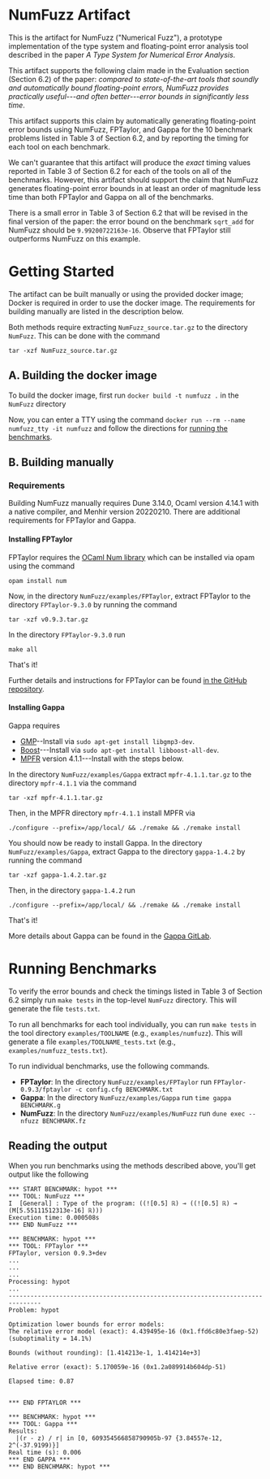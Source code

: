 # NumFuzz Artifact

This is the artifact for NumFuzz ("Numerical Fuzz"), a prototype implementation of the type system and floating-point error analysis tool described in the paper *A Type System for Numerical Error Analysis*.  

This artifact supports the following claim made in the Evaluation section (Section 6.2) of the paper: *compared to state-of-the-art tools that soundly and automatically bound floating-point errors, NumFuzz provides practically useful---and often better---error bounds in significantly less time*.

This artifact supports this claim by automatically generating floating-point error bounds using NumFuzz, FPTaylor, and Gappa for the 10 benchmark problems listed in Table 3 of Section 6.2, and by reporting the timing for each tool on each benchmark.

We can't guarantee that this artifact will produce the *exact* timing values reported in Table 3 of Section 6.2 for each of the tools on all of the benchmarks. However, this artifact should support the claim that NumFuzz generates floating-point error bounds in at least an order of magnitude less time than both FPTaylor and Gappa on all of the benchmarks.

There is a small error in Table 3 of Section 6.2 that will be revised in the final version of the paper: the error bound on the benchmark `sqrt_add` for NumFuzz should be `9.99200722163e-16`. Observe that FPTaylor still outperforms NumFuzz on this example.

# Getting Started

The artifact can be built manually or using the provided docker image; Docker is required in order to use the docker image. The requirements for building manually are listed in the description below.

Both methods require extracting `NumFuzz_source.tar.gz` to the directory `NumFuzz`. This can be done with the command 
```
tar -xzf NumFuzz_source.tar.gz
```

## A. Building the docker image

To build the docker image, first run `docker build -t numfuzz .` in the `NumFuzz` directory

Now, you can enter a TTY using the command `docker run --rm --name numfuzz_tty -it numfuzz` and follow the directions 
for [running the benchmarks](#running-benchmarks).

## B. Building manually

### Requirements
Building NumFuzz manually requires Dune 3.14.0, Ocaml version 4.14.1 with a native compiler, and Menhir version 20220210. There are additional requirements for FPTaylor and Gappa.

#### Installing FPTaylor

FPTaylor requires the [OCaml Num library](https://github.com/ocaml/num) which can be installed via opam using the command 

```
opam install num
```
Now, in the directory `NumFuzz/examples/FPTaylor`, extract FPTaylor to the directory `FPTaylor-9.3.0` by running the command  
```
tar -xzf v0.9.3.tar.gz
```
In the directory `FPTaylor-9.3.0` run
```
make all
```
That's it! 

Further details and instructions for FPTaylor can be found [in the GitHub repository](https://github.com/soarlab/FPTaylor).

#### Installing Gappa 

Gappa requires

- [GMP](https://gmplib.org/)--Install via  `sudo apt-get install libgmp3-dev`.
- [Boost](https://www.boost.org/)---Install via `sudo apt-get install libboost-all-dev`.
- [MPFR](https://www.mpfr.org/) version 4.1.1---Install with the steps below.

In the directory `NumFuzz/examples/Gappa` extract `mpfr-4.1.1.tar.gz` to the directory `mpfr-4.1.1` via the command

```
tar -xzf mpfr-4.1.1.tar.gz
```
Then, in the MPFR directory `mpfr-4.1.1` install MPFR via
```
./configure --prefix=/app/local/ && ./remake && ./remake install
```

You should now be ready to install Gappa. In the directory `NumFuzz/examples/Gappa`, extract Gappa to the directory `gappa-1.4.2` by running the command  
```
tar -xzf gappa-1.4.2.tar.gz
```
Then, in the directory `gappa-1.4.2` run 
```
./configure --prefix=/app/local/ && ./remake && ./remake install
```
That's it!

More details about Gappa can be found in the [Gappa GitLab](https://gappa.gitlabpages.inria.fr/).

# Running Benchmarks

To verify the error bounds and check the timings listed in Table 3 of Section 6.2 simply run `make tests` in the top-level `NumFuzz` directory. This will generate the file `tests.txt`. 

To run all benchmarks for each tool individually, you can run `make tests` in the tool directory `examples/TOOLNAME` (e.g., `examples/numfuzz`). This will generate a file `examples/TOOLNAME_tests.txt` (e.g., `examples/numfuzz_tests.txt`).

To run individual benchmarks, use the following commands.
- **FPTaylor**: In the directory `NumFuzz/examples/FPTaylor` run `FPTaylor-0.9.3/fptaylor -c config.cfg BENCHMARK.txt`
- **Gappa**:  In the directory `NumFuzz/examples/Gappa` run `time gappa BENCHMARK.g`
- **NumFuzz**: 	In the directory `NumFuzz/examples/NumFuzz`	run `dune exec -- nfuzz BENCHMARK.fz`

## Reading the output

When you run benchmarks using the methods described above, you'll get output like the following 

```
*** START BENCHMARK: hypot *** 
*** TOOL: NumFuzz *** 
I  [General] : Type of the program: ((![0.5] ℝ) ⊸ ((![0.5] ℝ) ⊸ (M[5.55111512313e-16] ℝ)))
Execution time: 0.000508s
*** END NumFuzz *** 
 
*** BENCHMARK: hypot *** 
*** TOOL: FPTaylor *** 
FPTaylor, version 0.9.3+dev
...
...
...
Processing: hypot
...
-------------------------------------------------------------------------------
Problem: hypot

Optimization lower bounds for error models:
The relative error model (exact): 4.439495e-16 (0x1.ffd6c80e3faep-52) (suboptimality = 14.1%)

Bounds (without rounding): [1.414213e-1, 1.414214e+3]

Relative error (exact): 5.170059e-16 (0x1.2a089914b604dp-51)

Elapsed time: 0.87


*** END FPTAYLOR *** 
 
*** BENCHMARK: hypot *** 
*** TOOL: Gappa *** 
Results:
  |(r - z) / r| in [0, 609354566858790905b-97 {3.84557e-12, 2^(-37.9199)}]
Real time (s): 0.006
*** END GAPPA *** 
*** END BENCHMARK: hypot *** 
```

